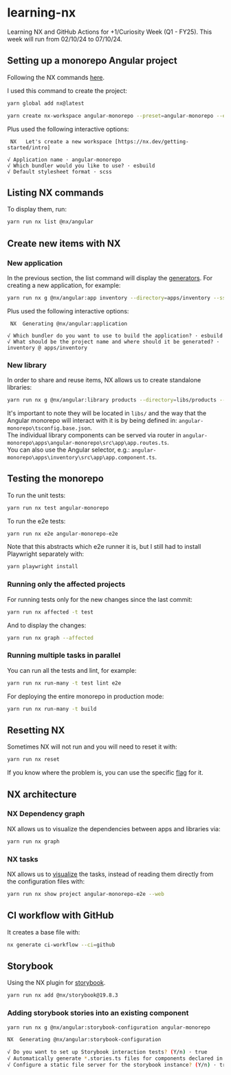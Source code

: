 # learning-nx

Learning NX and GitHub Actions for +1/Curiosity Week (Q1 - FY25). This week will run from 02/10/24 to 07/10/24.

## Setting up a monorepo Angular project

Following the NX commands [here](https://nx.dev/nx-api/nx/documents/create-nx-workspace).

I used this command to create the project:

```sh
yarn global add nx@latest
```

```sh
yarn create nx-workspace angular-monorepo --preset=angular-monorepo --e2eTestRunner=playwright --name=learning-nx --nxCloud=skip --skipGit=true --ssr=true --useGitHub=true --packageManager=yarn
```

Plus used the following interactive options:

```
 NX   Let's create a new workspace [https://nx.dev/getting-started/intro]

√ Application name · angular-monorepo
√ Which bundler would you like to use? · esbuild
√ Default stylesheet format · scss
```

## Listing NX commands

To display them, run:

```sh
yarn run nx list @nx/angular
```

## Create new items with NX

### New application

In the previous section, the list command will display the [generators](https://nx.dev/nx-api/nx/documents/generate).
For creating a new application, for example:

```sh
yarn run nx g @nx/angular:app inventory --directory=apps/inventory --ssr=true --dry-run
```

Plus used the following interactive options:

```
 NX  Generating @nx/angular:application

√ Which bundler do you want to use to build the application? · esbuild
√ What should be the project name and where should it be generated? · inventory @ apps/inventory
```

### New library

In order to share and reuse items, NX allows us to create standalone libraries:

```sh
yarn run nx g @nx/angular:library products --directory=libs/products --standalone --dry-run
```

It's important to note they will be located in `libs/` and the way that the Angular monorepo will interact with it is by being defined in: `angular-monorepo\tsconfig.base.json`.  
The individual library components can be served via router in `angular-monorepo\apps\angular-monorepo\src\app\app.routes.ts`.  
You can also use the Angular selector, e.g.: `angular-monorepo\apps\inventory\src\app\app.component.ts`.

## Testing the monorepo

To run the unit tests:

```sh
yarn run nx test angular-monorepo
```

To run the e2e tests:

```sh
yarn run nx e2e angular-monorepo-e2e
```

Note that this abstracts which e2e runner it is, but I still had to install Playwright separately with:

```sh
yarn playwright install
```

### Running only the affected projects

For running tests only for the new changes since the last commit:

```sh
yarn run nx affected -t test
```

And to display the changes:

```sh
yarn run nx graph --affected
```

### Running multiple tasks in parallel

You can run all the tests and lint, for example:

```sh
yarn run nx run-many -t test lint e2e
```

For deploying the entire monorepo in production mode:

```sh
yarn run nx run-many -t build
```

## Resetting NX

Sometimes NX will not run and you will need to reset it with:

```sh
yarn run nx reset
```

If you know where the problem is, you can use the specific [flag](https://nx.dev/nx-api/nx/documents/reset) for it.

## NX architecture

### NX Dependency graph

NX allows us to visualize the dependencies between apps and libraries via:

```sh
yarn run nx graph
```

### NX tasks

NX allows us to [visualize](https://nx.dev/nx-api/nx/documents/show) the tasks, instead of reading them directly from the configuration files with:

```sh
yarn run nx show project angular-monorepo-e2e --web
```

## CI workflow with GitHub

It creates a base file with:

```sh
nx generate ci-workflow --ci=github
```

## Storybook

Using the NX plugin for [storybook](https://storybook.js.org/).

```sh
yarn run nx add @nx/storybook@19.8.3
```

### Adding storybook stories into an existing component

```sh
yarn run nx g @nx/angular:storybook-configuration angular-monorepo
```

```sh
NX  Generating @nx/angular:storybook-configuration

√ Do you want to set up Storybook interaction tests? (Y/n) · true
√ Automatically generate *.stories.ts files for components declared in this project? (Y/n) · true
√ Configure a static file server for the storybook instance? (Y/n) · true
```

